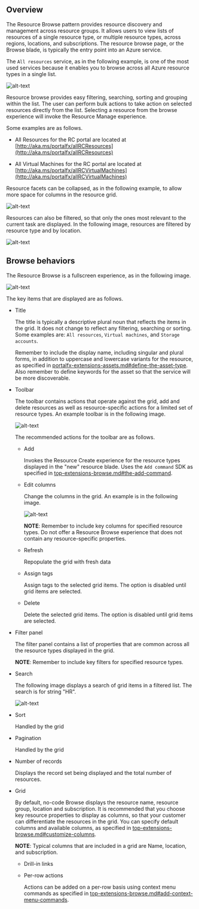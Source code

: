 
## Overview

The Resource Browse pattern provides resource discovery and management across resource groups. It allows users to view lists of resources of a single resource type, or multiple resource types, across regions, locations, and subscriptions.  The resource browse page, or the Browse blade, is typically the entry point into an Azure service.

The `All resources` service, as in the following example, is one of the most used services because it enables you to browse across all Azure resource types in a single list.  
  
![alt-text](../media/top-extensions-resources/allResources.png "All resources – unfiltered")
  
Resource browse provides easy filtering, searching, sorting and grouping within the list.  The user can perform bulk actions to take action on selected resources directly from the list.  Selecting a resource from the browse experience will invoke the Resource Manage experience.

Some examples are as follows.

* All Resources for the RC portal are located at   [http://aka.ms/portalfx/allRCResources](http://aka.ms/portalfx/allRCResources)

* All Virtual Machines for the RC portal are located at  [http://aka.ms/portalfx/allRCVirtualMachines](http://aka.ms/portalfx/allRCVirtualMachines)

Resource facets can be collapsed, as in the following example, to allow more space for columns in the resource grid.

![alt-text](../media/top-extensions-resources/noFacets.png "Resource screen with facet pane collapsed")

 Resources can also be filtered, so that only the ones most relevant to the current task are displayed. In the following image, resources are filtered by resource type and by location.
 
![alt-text](../media/top-extensions-resources/filtered.png "Filtered Resources")

## Browse behaviors

The Resource Browse is a fullscreen experience, as in the following image.
 
![alt-text](../media/top-extensions-resources/browse.png "Fullscreen resource browse")

The key items that are displayed are as follows.

* Title

    The title is typically a descriptive plural noun that reflects the items in the grid.  It does not change to reflect any filtering, searching or sorting. Some examples are: `All resources`, `Virtual machines`, and `Storage accounts`. 

    Remember to include the display name, including singular and plural forms, in addition to uppercase and lowercase variants for the resource, as specified in [portalfx-extensions-assets.md#define-the-asset-type](portalfx-extensions-assets.md#define-the-asset-type). Also remember to define keywords for the asset so that the service will be more discoverable.

* Toolbar

    The toolbar contains actions that operate against the grid, add and delete resources as well as resource-specific actions for a limited set of resource types. An example toolbar is in the following image.
    
    ![alt-text](../media/top-extensions-resources/toolbar.png "Toolbar")
    
    The recommended actions for the toolbar are as follows.

    * Add

        Invokes the Resource Create experience for the resource types displayed in the "new" resource blade. Uses the `Add command` SDK as specified in [top-extensions-browse.md#the-add-command](top-extensions-browse.md#the-add-command).

    * Edit columns

        Change the columns in the grid. An example is in the following image.

        ![alt-text](../media/top-extensions-resources/edit.png "Changing grid columns")

        **NOTE**: Remember to include key columns for specified resource types. Do not offer a Resource Browse experience that does not contain any resource-specific properties.
  
    * Refresh

        Repopulate the grid with fresh data
        
    * Assign tags

        Assign tags to the selected grid items.  The option is disabled until grid items are selected.

    * Delete

        Delete the selected grid items.  The option is disabled until grid items are selected.

* Filter panel

    The filter panel contains a list of properties that are common across all the resource types displayed in the grid. 

    <!-- TODO: Locate SDK reference for how the set of properties in the filter panel are specified  -->

    **NOTE**: Remember to include key filters for specified resource types.

* Search

    The following image displays a search of grid items in a filtered list. The search is for string  "HR".


    ![alt-text](../media/top-extensions-resources/search.png "Search in a filtered grid")

* Sort
 
    Handled by the grid

* Pagination
 
    Handled by the grid

* Number of records

    Displays the record set being displayed and the total number of resources.

* Grid

    By default, no-code Browse displays the resource name, resource group, location and subscription.  It is recommended that you choose key resource properties to display as columns, so that your customer can differentiate the resources in the grid.  You can specify default columns and available columns, as specified in [top-extensions-browse.md#customize-columns](top-extensions-browse.md#customize-columns).

    **NOTE**: Typical columns that are included in a grid are Name, location, and subscription.

    * Drill-in links

    * Per-row actions

        Actions can be added on a per-row basis using context menu commands as specified in [top-extensions-browse.md#add-context-menu-commands](top-extensions-browse.md#add-context-menu-commands).
